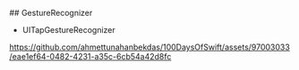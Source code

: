 
## GestureRecognizer

- UITapGestureRecognizer

https://github.com/ahmettunahanbekdas/100DaysOfSwift/assets/97003033/eae1ef64-0482-4231-a35c-6cb54a42d8fc

